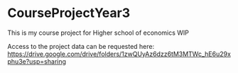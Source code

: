 # CourseProjectYear3
This is my course project for Higher school of economics WIP

Access to the project data can be requested here:
https://drive.google.com/drive/folders/1zwQUyAz6dzz6tM3MTWc_hE6u29xphu3e?usp=sharing
